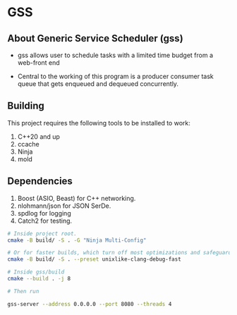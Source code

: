 # GSS

## About Generic Service Scheduler (gss)

- gss allows user to schedule tasks with a limited time budget from a web-front end 

- Central to the working of this program is a producer consumer 
task queue that gets enqueued and dequeued concurrently.

## Building

This project requires the following tools 
to be installed to work:

1. C++20 and up
2. ccache
3. Ninja
4. mold

## Dependencies
1. Boost (ASIO, Beast) for C++ networking.
2. nlohmann/json for JSON SerDe.
3. spdlog for logging
4. Catch2 for testing.


```bash
# Inside project root.
cmake -B build/ -S . -G "Ninja Multi-Config"

# Or for faster builds, which turn off most optimizations and safeguards.
cmake -B build/ -S . --preset unixlike-clang-debug-fast

# Inside gss/build
cmake --build . -j 8

# Then run

gss-server --address 0.0.0.0 --port 8080 --threads 4
```
